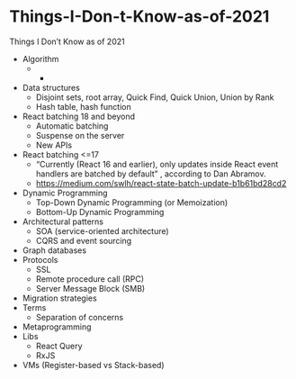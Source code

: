 # Things-I-Don-t-Know-as-of-2021
Things I Don’t Know as of 2021

* Algorithm
  - -
* Data structures
  - Disjoint sets, root array, Quick Find, Quick Union, Union by Rank
  - Hash table, hash function
* React batching 18 and beyond
  - Automatic batching
  - Suspense on the server
  - New APIs
* React batching <=17
  - “Currently (React 16 and earlier), only updates inside React event handlers are batched by default” , according to Dan Abramov.
  - https://medium.com/swlh/react-state-batch-update-b1b61bd28cd2
* Dynamic Programming
  - Top-Down Dynamic Programming (or Memoization)
  - Bottom-Up Dynamic Programming
* Architectural patterns
  - SOA (service-oriented architecture)
  - CQRS and event sourcing
* Graph databases
* Protocols
  - SSL
  - Remote procedure call (RPC)
  - Server Message Block (SMB)
* Migration strategies
* Terms
  - Separation of concerns
* Metaprogramming
* Libs
  - React Query
  - RxJS
* VMs (Register-based vs Stack-based)
